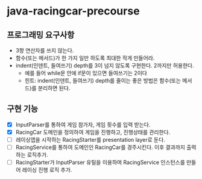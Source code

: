 # java-racingcar-precourse

## 프로그래밍 요구사항
- 3항 연산자를 쓰지 않는다.
- 함수(또는 메서드)가 한 가지 일만 하도록 최대한 작게 만들어라.
- indent(인덴트, 들여쓰기) depth를 3이 넘지 않도록 구현한다. 2까지만 허용한다.
  - 예를 들어 while문 안에 if문이 있으면 들여쓰기는 2이다
  - 힌트: indent(인덴트, 들여쓰기) depth를 줄이는 좋은 방법은 함수(또는 메서드)를 분리하면 된다.

## 구현 기능
- [x] InputParser를 통하여 게임 참가자, 게임 횟수를 입력 받는다.
- [x] RacingCar 도메인을 정의하여 게임을 진행하고, 진행상태를 관리한다.
- [ ] 레이싱앱을 시작하는 RacingStarter를 presentation layer로 둔다.
- [ ] RacingService를 통하여 도메인인 RacingCar를 경주시킨다. 이후 결과까지 출력하는 로직추가.
- [ ] RacingStarter가 InputParser 유틸을 이용하여 RacingService 인스턴스를 만들어 레이싱 진행 로직 추가.